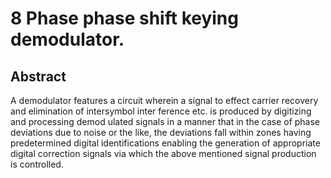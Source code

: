 # 8 Phase phase shift keying demodulator.

## Abstract
A demodulator features a circuit wherein a signal to effect carrier recovery and elimination of intersymbol inter ference etc. is produced by digitizing and processing demod ulated signals in a manner that in the case of phase deviations due to noise or the like, the deviations fall within zones having predetermined digital identifications enabling the generation of appropriate digital correction signals via which the above mentioned signal production is controlled.